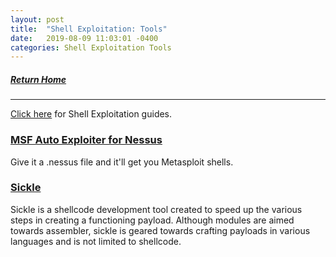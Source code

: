 ```yaml
---
layout: post
title:  "Shell Exploitation: Tools"
date:   2019-08-09 11:03:01 -0400
categories: Shell Exploitation Tools
---
```

##### [Return Home](https://thegetch.github.io/penetration/testing/resources/2020/07/24/Home/)

---

[Click here](https://thegetch.github.io/PenetrationTestingResources/ShellExploitation) for Shell Exploitation guides.

### [MSF Auto Exploiter for Nessus](https://github.com/DanMcInerney/msf-autoshell)

Give it a .nessus file and it'll get you Metasploit shells.

### [Sickle](https://github.com/wetw0rk/Sickle)

Sickle is a shellcode development tool created to speed up the various steps in creating a functioning payload. Although modules are aimed towards assembler, sickle is geared towards crafting payloads in various languages and is not limited to shellcode.
